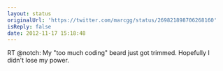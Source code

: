 ```yaml
---
layout: status
originalUrl: 'https://twitter.com/marcgg/status/269821898706268160'
isReply: false
date: 2012-11-17 15:18:48
---
```


RT @notch: My "too much coding" beard just got trimmed. Hopefully I didn't lose my power.
